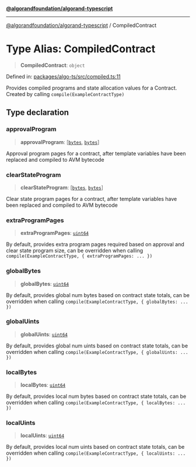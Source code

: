 [**@algorandfoundation/algorand-typescript**](../README.md)

***

[@algorandfoundation/algorand-typescript](../README.md) / CompiledContract

# Type Alias: CompiledContract

> **CompiledContract**: `object`

Defined in: [packages/algo-ts/src/compiled.ts:11](https://github.com/algorandfoundation/puya-ts/blob/main/packages/algo-ts/src/compiled.ts#L11)

Provides compiled programs and state allocation values for a Contract. Created by calling `compile(ExampleContractType)`

## Type declaration

### approvalProgram

> **approvalProgram**: \[[`bytes`](bytes.md), [`bytes`](bytes.md)\]

Approval program pages for a contract, after template variables have been replaced and compiled to AVM bytecode

### clearStateProgram

> **clearStateProgram**: \[[`bytes`](bytes.md), [`bytes`](bytes.md)\]

Clear state program pages for a contract, after template variables have been replaced and compiled to AVM bytecode

### extraProgramPages

> **extraProgramPages**: [`uint64`](uint64.md)

By default, provides extra program pages required based on approval and clear state program size, can be overridden when calling `compile(ExampleContractType, { extraProgramPages: ... })`

### globalBytes

> **globalBytes**: [`uint64`](uint64.md)

By default, provides global num bytes based on contract state totals, can be overridden when calling `compile(ExampleContractType, { globalBytes: ... })`

### globalUints

> **globalUints**: [`uint64`](uint64.md)

By default, provides global num uints based on contract state totals, can be overridden when calling `compile(ExampleContractType, { globalUints: ... })`

### localBytes

> **localBytes**: [`uint64`](uint64.md)

By default, provides local num bytes based on contract state totals, can be overridden  when calling `compile(ExampleContractType, { localBytes: ... })`

### localUints

> **localUints**: [`uint64`](uint64.md)

By default, provides local num uints based on contract state totals, can be overridden when calling `compile(ExampleContractType, { localUints: ... })`

